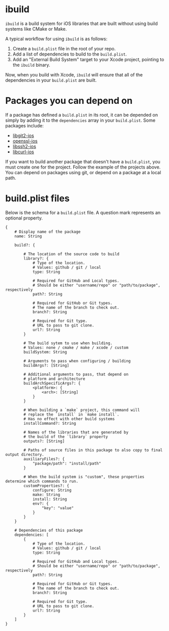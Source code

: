 # ibuild

`ibuild` is a build system for iOS libraries that are built without using build systems like CMake or Make.

A typical workflow for using `ibuild` is as follows:
1. Create a `build.plist` file in the root of your repo.
2. Add a list of dependencies to build to the `build.plist`.
3. Add an "External Build System" target to your Xcode project, pointing to the `ibuild` binary.

Now, when you build with Xcode, `ibuild` will ensure that all of the dependencies in your `build.plist` are built.

# Packages you can depend on
If a package has defined a `build.plist` in its root, it can be depended on simply by adding it to the `dependencies` array in your `build.plist`. Some packages include:
- [libgit2-ios](https://github.com/IMcD23/libgit2-ios)
- [openssl-ios](https://github.com/IMcD23/openssl-ios)
- [libssh2-ios](https://github.com/IMcD23/libssh2-ios)
- [libcurl-ios](https://github.com/IMcD23/libcurl-ios)

If you want to build another package that doesn't have a `build.plist`, you must create one for the project. Follow the example of the projects above.
You can depend on packages using git, or depend on a package at a local path.

# build.plist files

Below is the schema for a `build.plist` file. A question mark represents an optional property.

```
{
    # Display name of the package
    name: String

    build?: {

        # The location of the source code to build
        library?: {
            # Type of the location.
            # Values: github / git / local
            type: String

            # Required for GitHub and Local types.
            # Should be either "username/repo" or "path/to/package", respectively
            path?: String

            # Required for GitHub or Git types.
            # The name of the branch to check out.
            branch?: String

            # Required for Git type.
            # URL to pass to git clone.
            url?: String
        }

        # The build sytem to use when building.
        # Values: none / cmake / make / xcode / custom
        buildSystem: String

        # Arguments to pass when configuring / building
        buildArgs?: [String]

        # Additional arguments to pass, that depend on
        # platform and architecture
        buildArchSpecificArgs?: {
            <platform>: {
                <arch>: [String]
            }
        }

        # When building a `make` project, this command will
        # replace the `install` in `make install`.
        # Has no effect with other build systems
        installCommand?: String

        # Names of the libraries that are generated by
        # the build of the `library` property
        outputs?: [String]

        # Paths of source files in this package to also copy to final output directory.
        auxiliaryFiles?: {
            "package/path": "install/path"
        }

        # When the build system is "custom", these properties determine which commands to run.
        customProperties?: {
            configure: String
            make: String
            install: String
            env?: {
                "key": "value"
            }
        }
    }

    # Dependencies of this package
    dependencies: [
        {
            # Type of the location.
            # Values: github / git / local
            type: String

            # Required for GitHub and Local types.
            # Should be either "username/repo" or "path/to/package", respectively
            path?: String

            # Required for GitHub or Git types.
            # The name of the branch to check out.
            branch?: String

            # Required for Git type.
            # URL to pass to git clone.
            url?: String
        }
    ]
}
```
